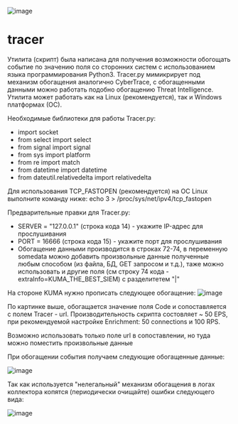 ![image](https://github.com/borross/tracer/assets/39199196/edb2c62c-052c-440c-868e-8ea020b8c58e)

# tracer
Утилита (скрипт) была написана для получения возможности обогощать событие по значению поля со сторонних систем с использованием языка программирования Python3. Tracer.py мимикрирует под механизм обогащения аналогично CyberTrace, с обогащенными данными можно работать подобно обогащению Threat Intelligence. Утилита может работать как на Linux (рекомендуется), так и Windows платформах (ОС).

Необходимые библиотеки для работы Tracer.py:
- import socket
- from select import select
- from signal import signal
- from sys import platform
- from re import match
- from datetime import datetime
- from dateutil.relativedelta import relativedelta

Для использования TCP_FASTOPEN (рекомендуется) на ОС Linux выполните команду ниже:
echo 3 > /proc/sys/net/ipv4/tcp_fastopen

Предварительные правки для Tracer.py:
- SERVER = "127.0.0.1" (строка кода 14) - укажите IP-адрес для прослушивания
- PORT = 16666 (строка кода 15) - укажите порт для прослушивания
- Обогащение данными производится в строках 72-74, в переменную somedata можно добавить произвольные данные полученные любым способом (из файла, БД, GET запросом и т.д.), таже можно использовать и другие поля (см строку 74 кода - extraInfo=KUMA_THE_BEST_SIEM) с разделитетем "|"


На стороне KUMA нужно прописать следующее обогащение:
![image](https://github.com/borross/tracer/assets/39199196/ecbae16d-638b-4236-a809-fffd06ec7963)

По картинке выше, обогащается значение поля Code и сопоставляется с полем Tracer - url. Производительность скрипта состовляет ~ 50 EPS, при рекомендуемой настройке Enrichment: 50 connections и 100 RPS.

Возможно использовать только поле url в сопоставлении, но туда можно поместить произвольные данные

При обогащении события получаем следующие обогащенные данные:

![image](https://github.com/borross/tracer/assets/39199196/4935e2c5-b7fc-4c06-a57e-de7920e98085)

Так как используется "нелегальный" механизм обогащения в логах коллектора копятся (периодически очищайте) ошибки следующего вида:

![image](https://github.com/borross/tracer/assets/39199196/783bd530-956f-4634-8a4b-2af4dd41a126)


